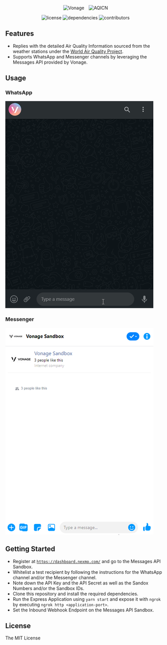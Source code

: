 <div style="text-align:center">
  
  <p align="middle">
    <img src="https://developer.nexmo.com/images/logos/vbc-logo.svg" height="43px" style="margin-right:10px" alt="Vonage" />
    <img src="https://aqicn.org/air/images/aqicnxl.png" height="48px" alt="AQICN" />
  </p>

  ![license](https://img.shields.io/github/license/sudiptog81/vonage-aqi?style=flat-square) ![dependencies](https://img.shields.io/david/sudiptog81/vonage-aqi?style=flat-square) ![contributors](https://img.shields.io/github/contributors/sudiptog81/vonage-aqi?style=flat-square)

</div>

## Features

* Replies with the detailed Air Quality Information sourced from the weather stations under the [World Air Quality Project](https://aqicn.org/).
* Supports WhatsApp and Messenger channels by leveraging the Messages API provided by Vonage.

## Usage

### WhatsApp

![whatsapp](./.github/assets/vonage-aqi-whatsapp.gif)

### Messenger

![messenger](./.github/assets/vonage-aqi-messenger.gif)

## Getting Started

* Register at [`https://dashboard.nexmo.com/`](https://dashboard.nexmo.com/) and go to the Messages API Sandbox. 
* Whitelist a test recipient by following the instructions for the WhatsApp channel and/or the Messenger channel.
* Note down the API Key and the API Secret as well as the Sandox Numbers and/or the Sandbox IDs.
* Clone this repository and install the required dependencies.
* Run the Express Application using `yarn start` and expose it with `ngrok` by executing `ngrok http <application-port>`.
* Set the Inbound Webhook Endpoint on the Messages API Sandbox.

## License

The MIT License
